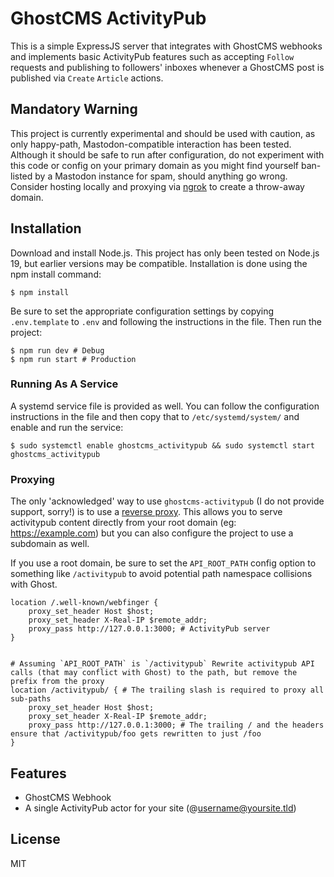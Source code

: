 # GhostCMS ActivityPub
This is a simple ExpressJS server that integrates with GhostCMS webhooks and implements basic ActivityPub features such as accepting `Follow` requests and publishing to followers' inboxes whenever a GhostCMS post is published via `Create` `Article` actions.

## Mandatory Warning
This project is currently experimental and should be used with caution, as only happy-path, Mastodon-compatible interaction has been tested. Although it should be safe to run after configuration, do not experiment with this code or config on your primary domain as you might find yourself ban-listed by a Mastodon instance for spam, should anything go wrong. Consider hosting locally and proxying via [ngrok](https://ngrok.com) to create a throw-away domain.

## Installation
Download and install Node.js. This project has only been tested on Node.js 19, but earlier versions may be compatible.
Installation is done using the npm install command:

```
$ npm install
```

Be sure to set the appropriate configuration settings by copying `.env.template` to `.env` and following the instructions in the file. Then run the project:
```
$ npm run dev # Debug
$ npm run start # Production
```

### Running As A Service
A systemd service file is provided as well. You can follow the configuration instructions in the file and then copy that to `/etc/systemd/system/` and enable and run the service:

```
$ sudo systemctl enable ghostcms_activitypub && sudo systemctl start ghostcms_activitypub
```

### Proxying
The only 'acknowledged' way to use `ghostcms-activitypub` (I do not provide support, sorry!) is to use a [reverse proxy](https://docs.nginx.com/nginx/admin-guide/web-server/reverse-proxy/). This allows you to serve activitypub content directly from your root domain (eg: https://example.com) but you can also configure the project to use a subdomain as well.

If you use a root domain, be sure to set the `API_ROOT_PATH` config option to something like `/activitypub` to avoid potential path namespace collisions with Ghost.

```
location /.well-known/webfinger {
    proxy_set_header Host $host;
    proxy_set_header X-Real-IP $remote_addr;
    proxy_pass http://127.0.0.1:3000; # ActivityPub server
}


# Assuming `API_ROOT_PATH` is `/activitypub` Rewrite activitypub API calls (that may conflict with Ghost) to the path, but remove the prefix from the proxy
location /activitypub/ { # The trailing slash is required to proxy all sub-paths
    proxy_set_header Host $host;
    proxy_set_header X-Real-IP $remote_addr;
    proxy_pass http://127.0.0.1:3000; # The trailing / and the headers ensure that /activitypub/foo gets rewritten to just /foo
}
```

## Features
* GhostCMS Webhook
* A single ActivityPub actor for your site (@username@yoursite.tld)

## License
MIT